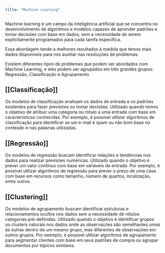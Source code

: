 ```yaml
---
title: "Machine Learning"
---
```

Machine learning é um campo da inteligência artificial que se concentra no desenvolvimento de algoritmos e modelos capazes de aprender padrões e tomar decisões com base em dados, sem a necessidade de serem explicitamente programados para cada tarefa especifica. 

Essa abordagem tende a melhores resultados à medida que temos mais dados disponíveis para nos auxiliar nas resoluções de problemas.

Existem diferentes tipos de problemas que podem ser abordados com Machine Learning, e eles podem ser agrupados em três grandes grupos: Regressão, Classificação e Agrupamento

## [[Classificação]]
Os modelos de classificação analisam os dados de entrada e os padrões existentes para fazer previsões ou tomar decisões.
Utilizado quando temos o objetivo de atribuir uma categoria ou rótulo a uma entrada com base em características conhecidas. Por exemplo, é possível utilizar algoritmos de classificação para identificar se um e-mail é spam ou não bom base no conteúdo e nas palavras utilizadas.

## [[Regressão]]
Os modelos de regressão buscam identificar relações e tendências nos dados para realizar previsões numéricas.
Utilizado quando o objetivo é prever um valor contínuo com base em variáveis de entrada. Por exemplo, é possível utilizar algoritmos de regressão para prever o preço de uma casa com base em recursos como tamanho, número de quartos, localização, entre outros.

## [[Clustering]]
Os modelos de agrupamento buscam identificar estruturas e relacionamentos ocultos nos dados sem a necessidade de rótulos categorias pré-definidas.
Utilizado quando o objetivo é identificar grupos ou clusters naturais nos dados onde as observações são semelhantes umas às outras dentro de um mesmo grupo, mas diferentes de observações em outros grupos. Por exemplo, é possível utilizar algoritmos de agrupamento para segmentar clientes com base em seus padrões de compra ou agrupar documentos por tópicos similares.


